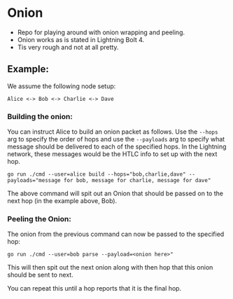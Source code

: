 # Onion

- Repo for playing around with onion wrapping and peeling.
- Onion works as is stated in Lightning Bolt 4.
- Tis very rough and not at all pretty.

## Example: 

We assume the following node setup:

```
Alice <-> Bob <-> Charlie <-> Dave
```
### Building the onion:

You can instruct Alice to build an onion packet as follows. 
Use the `--hops` arg to specify the order of hops and use the 
`--payloads` arg to specify what message should be delivered to 
each of the specified hops. In the Lightning network, these 
messages would be the HTLC info to set up with the next hop.

```
go run ./cmd --user=alice build --hops="bob,charlie,dave" --payloads="message for bob, message for charlie, message for dave"
```

The above command will spit out an Onion that should be passed 
on to the next hop (in the example above, Bob).

### Peeling the Onion:

The onion from the previous command can now be passed to the specified hop:

```
go run ./cmd --user=bob parse --payload=<onion here>"
```

This will then spit out the next onion along with then hop that this onion 
should be sent to next. 

You can repeat this until a hop reports that it is the final hop. 